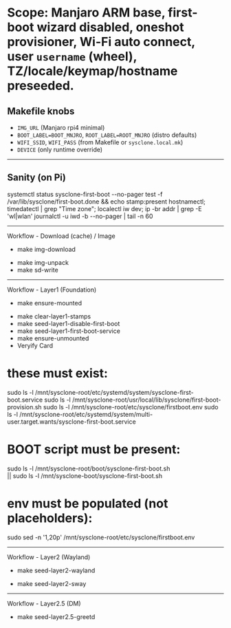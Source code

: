 # **Scope:** Manjaro ARM base, first-boot wizard disabled, oneshot provisioner, Wi-Fi auto connect, user `username` (wheel), TZ/locale/keymap/hostname preseeded.

## Makefile knobs
- `IMG_URL` (Manjaro rpi4 minimal)
- `BOOT_LABEL=BOOT_MNJRO`, `ROOT_LABEL=ROOT_MNJRO` (distro defaults)
- `WIFI_SSID`, `WIFI_PASS` (from Makefile or `sysclone.local.mk`)
- `DEVICE` (only runtime override)

***
## Sanity (on Pi)
systemctl status sysclone-first-boot --no-pager
test -f /var/lib/sysclone/first-boot.done && echo stamp:present
hostnamectl; timedatectl | grep "Time zone"; localectl
iw dev; ip -br addr | grep -E 'wl|wlan'
journalctl -u iwd -b --no-pager | tail -n 60
******
Workflow - Download (cache) / Image
- make img-download
* make img-unpack
* make sd-write
******
Workflow - Layer1 (Foundation)
- make ensure-mounted
* make clear-layer1-stamps
* make seed-layer1-disable-first-boot
* make seed-layer1-first-boot-service
* make ensure-unmounted
* Veryify Card
# these must exist:
sudo ls -l /mnt/sysclone-root/etc/systemd/system/sysclone-first-boot.service
sudo ls -l /mnt/sysclone-root/usr/local/lib/sysclone/first-boot-provision.sh
sudo ls -l /mnt/sysclone-root/etc/sysclone/firstboot.env
sudo ls -l /mnt/sysclone-root/etc/systemd/system/multi-user.target.wants/sysclone-first-boot.service

# BOOT script must be present:
sudo ls -l /mnt/sysclone-root/boot/sysclone-first-boot.sh  \
  || sudo ls -l /mnt/sysclone-boot/sysclone-first-boot.sh

# env must be populated (not placeholders):
sudo sed -n '1,20p' /mnt/sysclone-root/etc/sysclone/firstboot.env
*******
Workflow - Layer2 (Wayland)
- make seed-layer2-wayland
* make seed-layer2-sway
******
Workflow - Layer2.5 (DM)
- make seed-layer2.5-greetd
